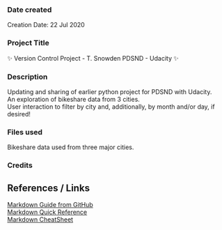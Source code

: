 ### Date created
Creation Date: 22 Jul 2020

### Project Title
:sparkles: Version Control Project - T. Snowden PDSND - Udacity :sparkles:

### Description
Updating and sharing of earlier python project for PDSND with Udacity.  
An exploration of bikeshare data from 3 cities.  
User interaction to filter by city and, additionally, by month and/or day, if desired!

### Files used
Bikeshare data used from three major cities.

### Credits
References / Links
-------------------
[Markdown Guide from GitHub](https://guides.github.com/features/mastering-markdown/)  
[Markdown Quick Reference](https://en.support.wordpress.com/markdown-quick-reference/)  
[Markdown CheatSheet](https://guides.github.com/pdfs/markdown-cheatsheet-online.pdf)  
